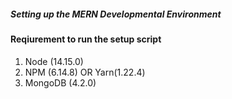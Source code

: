 ##### Setting up the MERN Developmental Environment

#### Reqiurement to run the setup script
1. Node (14.15.0)
2. NPM (6.14.8) OR Yarn(1.22.4)
3. MongoDB (4.2.0)